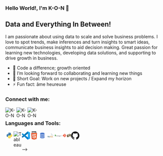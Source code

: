 ### Hello World!, I'm K-O-N  👋


## Data and Everything In Between!
I am passionate about using data to scale and solve business problems. I love to spot trends, make inferences and turn insights to smart ideas, communicate business insights to aid decision making. Great passion for learning new technologies, developing data solutions, and supporting to drive growth in business.

- 🌱 Code a difference; growth oriented 
- 👯 I’m looking forward to collaborating and learning new things
- 🥅 Short Goal: Work on new projects / Expand my horizon 
- ⚡ Fun fact: âme heureuse 

### Connect with me:

[<img align="left" alt="K-O-N" width="35px" src="https://img.favpng.com/5/19/15/globe-earth-computer-icons-png-favpng-bk5qz69QDBeb8J43x4uTXzqu9.jpg" />][website]
[<img align="left" alt="K-O-N" width="35px" src="https://carolinewabara.com/wp-content/uploads/2012/08/linkedin-ads-nigeria-370x246.jpg" />][linkedin]
[<img align="left" alt="K-O-N" width="35px" src="https://www.keywalker.co.jp/wp-content/uploads/2019/07/tableau-additional-function-2.jpg" />][tableau]

<br />

### Languages and Tools:

<img align="left" alt="Python" width="26px" src="https://raw.githubusercontent.com/github/explore/80688e429a7d4ef2fca1e82350fe8e3517d3494d/topics/python/python.png" />
<img align="left" alt="Tableau" width="26px" src="https://www.alignbi.com/wp-content/uploads/2019/02/tableau-logo-copy.png" />
<img align="left" alt="Visual Studio Code" width="26px" src="https://raw.githubusercontent.com/github/explore/80688e429a7d4ef2fca1e82350fe8e3517d3494d/topics/visual-studio-code/visual-studio-code.png" />
<img align="left" alt="HTML5" width="26px" src="https://raw.githubusercontent.com/github/explore/80688e429a7d4ef2fca1e82350fe8e3517d3494d/topics/html/html.png" />
<img align="left" alt="SQL" width="26px" src="https://raw.githubusercontent.com/github/explore/80688e429a7d4ef2fca1e82350fe8e3517d3494d/topics/sql/sql.png" />
<img align="left" alt="MySQL" width="26px" src="https://raw.githubusercontent.com/github/explore/80688e429a7d4ef2fca1e82350fe8e3517d3494d/topics/mysql/mysql.png" />
<img align="left" alt="MongoDB" width="26px" src="https://raw.githubusercontent.com/github/explore/80688e429a7d4ef2fca1e82350fe8e3517d3494d/topics/mongodb/mongodb.png" />
<img align="left" alt="Git" width="26px" src="https://raw.githubusercontent.com/github/explore/80688e429a7d4ef2fca1e82350fe8e3517d3494d/topics/git/git.png" />
<img align="left" alt="GitHub" width="26px" src="https://raw.githubusercontent.com/github/explore/78df643247d429f6cc873026c0622819ad797942/topics/github/github.png" />

<br />
<br />



[website]: https://katenwankwo6.wixsite.com/my-site-4
[tableau]: https://public.tableau.com/app/profile/nwankwo.kate.ogochukwu
[linkedin]: https://www.linkedin.com/in/nwankwo-kate-ogochukwu-1a1a1a170/
-->

